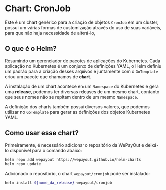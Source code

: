 # Chart: CronJob

Este é um chart genérico para a criação de objetos `CronJob` em um cluster,
possui um várias formas de customização através do uso de suas variáveis, para
que não haja necessidade de alterá-lo, 

## O que é o Helm?

Resumindo um gerenciador de pacotes de aplicações do Kubernetes. Cada aplicação
no Kubernetes é um conjunto de definições YAML, o Helm definiu um padrão para
a criação desses arquivos e juntamente com o `GoTemplate` criou um pacote que
chamamos de **chart**.

A instalação de um chart acontece em um `Namespace` do Kubernetes e gera uma
**release**, podemos ter diversas releases de um mesmo chart, contanto que seus
nomes não se repitam dentro de um mesmo `Namespace`.

A definição dos charts também possui diversos valores, que podemos utilizar no
`GoTemplate` para gerar as definições dos objetos Kubernetes YAML.

## Como usar esse chart?

Primeiramente, é necessário adicionar o repositório da WePayOut e deixá-lo
disponível para o comando abaixo:

```bash
helm repo add wepayout https://wepayout.github.io/helm-charts
helm repo update
```

Adicionado o repositório, o chart `wepayout/cronjob` pode ser instalado:

```bash
helm install ${nome_da_release} wepayout/cronjob
```
